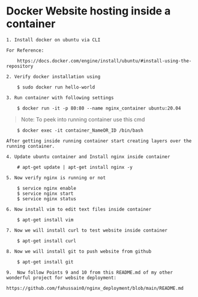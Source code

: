 # Docker Website hosting inside a container

	1. Install docker on ubuntu via CLI
	
	For Reference: 
	
		https://docs.docker.com/engine/install/ubuntu/#install-using-the-repository
	
	2. Verify docker installation using 
	
		$ sudo docker run hello-world

	3. Run container with following settings

		$ docker run -it -p 80:80 --name nginx_container ubuntu:20.04

>	Note: To peek into running container use this cmd

		$ docker exec -it container_NameOR_ID /bin/bash

	After getting inside running container start creating layers over the running container.

	4. Update ubuntu container and Install nginx inside container

		# apt-get update | apt-get install nginx -y

	5. Now verify nginx is running or not

		$ service nginx enable
		$ service nginx start
		$ service nginx status

	6. Now install vim to edit text files inside container

		$ apt-get install vim

	7. Now we will install curl to test website inside container

		$ apt-get install curl

	8. Now we will install git to push website from github

		$ apt-get install git

	9.  Now follow Points 9 and 10 from this README.md of my other wonderful project for website deployment:

	https://github.com/fahussain0/nginx_deployment/blob/main/README.md

